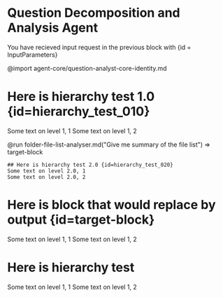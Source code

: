 # Question Decomposition and Analysis Agent
You have recieved input request in the previous block with {id = InputParameters}

@import agent-core/question-analyst-core-identity.md

# Here is hierarchy test 1.0 {id=hierarchy_test_010}
Some text on level 1, 1
Some text on level 1, 2

@run folder-file-list-analyser.md("Give me summary of the file list") => target-block

    ## Here is hierarchy test 2.0 {id=hierarchy_test_020}
    Some text on level 2.0, 1
    Some text on level 2.0, 2

# Here is block that would replace by output {id=target-block}
Some text on level 1, 1
Some text on level 1, 2

# Here is hierarchy test 
Some text on level 1, 1
Some text on level 1, 2
